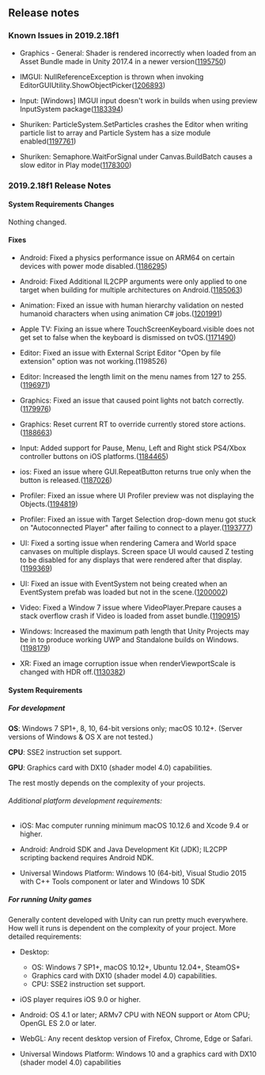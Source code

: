 ## Release notes

### Known Issues in 2019.2.18f1

-   Graphics - General: Shader is rendered incorrectly when loaded from an Asset Bundle made in Unity 2017.4 in a newer version([1195750](https://issuetracker.unity3d.com/issues/shader-is-rendered-incorrectly-when-loaded-from-an-asset-bundle-made-in-unity-2017-dot-4-in-a-newer-version))

-   IMGUI: NullReferenceException is thrown when invoking EditorGUIUtility.ShowObjectPicker([1206893](https://issuetracker.unity3d.com/issues/nullreferenceexception-is-thrown-when-invoking-editorguiutility-dot-showobjectpicker))

-   Input: \[Windows\] IMGUI input doesn\'t work in builds when using preview InputSystem package([1183394](https://issuetracker.unity3d.com/issues/imgui-input-doesnt-work-in-builds-when-using-preview-inputsystem-package))

-   Shuriken: ParticleSystem.SetParticles crashes the Editor when writing particle list to array and Particle System has a size module enabled([1197761](https://issuetracker.unity3d.com/issues/particlesystem-dot-setparticles-crashes-the-editor-when-writing-particle-list-to-array-and-particle-system-has-a-size-module-enabled))

-   Shuriken: Semaphore.WaitForSignal under Canvas.BuildBatch causes a slow editor in Play mode([1178300](https://issuetracker.unity3d.com/issues/semaphore-dot-waitforsignal-causes-a-slow-editor-when-entering-play-mode))

### 2019.2.18f1 Release Notes

#### System Requirements Changes

Nothing changed.

#### Fixes

-   Android: Fixed a physics performance issue on ARM64 on certain devices with power mode disabled.([1186295](https://issuetracker.unity3d.com/issues/a-build-runs-at-a-very-low-fps-from-3-to-5-fps-on-huawei-mate-20-pro-when-the-project-is-built-with-64-bit-architecture))

-   Android: Fixed Additional IL2CPP arguments were only applied to one target when building for multiple architectures on Android.([1185063](https://issuetracker.unity3d.com/issues/android-additional-arguments-are-not-being-used-for-the-second-il2cpp-invoke-when-building-to-android))

-   Animation: Fixed an issue with human hierarchy validation on nested humanoid characters when using animation C# jobs.([1201991](https://issuetracker.unity3d.com/issues/animation-stream-binding-animationstream-handles-on-a-nested-humanoid-animator-hierarchy-does-not-work))

-   Apple TV: Fixing an issue where TouchScreenKeyboard.visible does not get set to false when the keyboard is dismissed on tvOS.([1171490](https://issuetracker.unity3d.com/issues/tvos-touchscreenkeyboard-dot-visible-is-not-updated-to-false-when-the-keyboard-gets-closed))

-   Editor: Fixed an issue with External Script Editor \"Open by file extension\" option was not working.(1198526)

-   Editor: Increased the length limit on the menu names from 127 to 255.([1196971](https://issuetracker.unity3d.com/issues/editorgui-dot-popup-contents-truncated-when-contents-exceed-127-character-limit))

-   Graphics: Fixed an issue that caused point lights not batch correctly.([1179976](https://issuetracker.unity3d.com/issues/urp-point-light-stops-emitting-light-at-certain-points-of-scene))

-   Graphics: Reset current RT to override currently stored store actions.([1188663](https://issuetracker.unity3d.com/issues/ios-setting-color-buffers-storeaction-to-dont-care-does-not-change-the-property))

-   Input: Added support for Pause, Menu, Left and Right stick PS4/Xbox controller buttons on iOS platforms.([1184465](https://issuetracker.unity3d.com/issues/legacy-input-left-and-right-stick-press-doesnt-work-on-xbox-one-and-ps4-controllers-1))

-   ios: Fixed an issue where GUI.RepeatButton returns true only when the button is released.([1187026](https://issuetracker.unity3d.com/issues/ios-gui-dot-repeatbutton-returns-true-only-when-the-button-is-released))

-   Profiler: Fixed an issue where UI Profiler preview was not displaying the Objects.([1194819](https://issuetracker.unity3d.com/issues/ugui-profiler-no-preview-is-displayed-for-ui-profiler-objects))

-   Profiler: Fixed an issue with Target Selection drop-down menu got stuck on \"Autoconnected Player\" after failing to connect to a player.([1193777](https://issuetracker.unity3d.com/issues/profiler-stucks-with-autoconnected-player-option-and-cant-be-switched-back-to-editor-when-androidplayer-is-selected))

-   UI: Fixed a sorting issue when rendering Camera and World space canvases on multiple displays. Screen space UI would caused Z testing to be disabled for any displays that were rendered after that display.([1199369](https://issuetracker.unity3d.com/issues/in-build-world-space-canvases-incorrectly-render-on-top-of-everything-when-multiple-displays-and-multiple-canvases-are-present))

-   UI: Fixed an issue with EventSystem not being created when an EventSystem prefab was loaded but not in the scene.([1200002](https://issuetracker.unity3d.com/issues/eventsystem-gameobject-is-not-created-when-creating-a-ui-gameobject-and-eventsystem-is-saved-as-a-prefab))

-   Video: Fixed a Window 7 issue where VideoPlayer.Prepare causes a stack overflow crash if Video is loaded from asset bundle.([1190915](https://issuetracker.unity3d.com/issues/windows-7-videoplayer-dot-prepare-causes-a-stack-overflow-crash-if-video-is-loaded-from-asset-bundle))

-   Windows: Increased the maximum path length that Unity Projects may be in to produce working UWP and Standalone builds on Windows.([1198179](https://issuetracker.unity3d.com/issues/uwp-solution-is-created-with-data-slash-resources-directory-which-should-not-exist))

-   XR: Fixed an image corruption issue when renderViewportScale is changed with HDR off.([1130382](https://issuetracker.unity3d.com/issues/view-breaks-when-eyetextureresolutionscale-slash-renderviewportscale-are-changed-and-hdr-is-off))

#### System Requirements

##### For development

**OS**: Windows 7 SP1+, 8, 10, 64-bit versions only; macOS 10.12+. (Server versions of Windows & OS X are not tested.)

**CPU**: SSE2 instruction set support.

**GPU**: Graphics card with DX10 (shader model 4.0) capabilities.

The rest mostly depends on the complexity of your projects.

###### Additional platform development requirements:

-   iOS: Mac computer running minimum macOS 10.12.6 and Xcode 9.4 or higher.

-   Android: Android SDK and Java Development Kit (JDK); IL2CPP scripting backend requires Android NDK.

-   Universal Windows Platform: Windows 10 (64-bit), Visual Studio 2015 with C++ Tools component or later and Windows 10 SDK

##### For running Unity games

Generally content developed with Unity can run pretty much everywhere. How well it runs is dependent on the complexity of your project. More detailed requirements:

-   Desktop:

    -   OS: Windows 7 SP1+, macOS 10.12+, Ubuntu 12.04+, SteamOS+
    -   Graphics card with DX10 (shader model 4.0) capabilities.
    -   CPU: SSE2 instruction set support.

-   iOS player requires iOS 9.0 or higher.

-   Android: OS 4.1 or later; ARMv7 CPU with NEON support or Atom CPU; OpenGL ES 2.0 or later.

-   WebGL: Any recent desktop version of Firefox, Chrome, Edge or Safari.

-   Universal Windows Platform: Windows 10 and a graphics card with DX10 (shader model 4.0) capabilities
